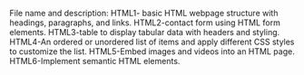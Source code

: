 File name and description:
HTML1- basic HTML webpage structure with headings, paragraphs, and links.
HTML2-contact form using HTML form elements.
HTML3-table to display tabular data with headers and styling.
HTML4-An ordered or unordered list of items and apply different CSS styles to customize the list.
HTML5-Embed images and videos into an HTML page.
HTML6-Implement semantic HTML elements.
